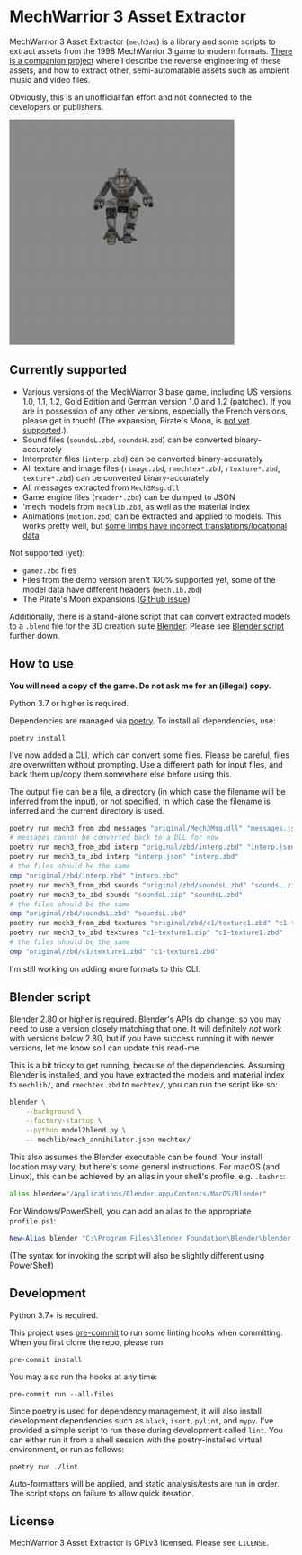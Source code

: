 # MechWarrior 3 Asset Extractor

MechWarrior 3 Asset Extractor (`mech3ax`) is a library and some scripts to extract assets from the 1998 MechWarrior 3 game to modern formats. [There is a companion project](https://github.com/tobywf/mech3re) where I describe the reverse engineering of these assets, and how to extract other, semi-automatable assets such as ambient music and video files.

Obviously, this is an unofficial fan effort and not connected to the developers or publishers.

[![The Annihilator 'Mech running](.github/mech_annihilator_run.gif)](https://imgur.com/a/H5pB1Vd)

## Currently supported

- Various versions of the MechWarror 3 base game, including US versions 1.0, 1.1, 1.2, Gold Edition and German version 1.0 and 1.2 (patched). If you are in possession of any other versions, especially the French versions, please get in touch! (The expansion, Pirate's Moon, is [not yet supported](https://github.com/tobywf/mech3ax/issues/1).)
- Sound files (`soundsL.zbd`, `soundsH.zbd`) can be converted binary-accurately
- Interpreter files (`interp.zbd`) can be converted binary-accurately
- All texture and image files (`rimage.zbd`, `rmechtex*.zbd`, `rtexture*.zbd`, `texture*.zbd`) can be converted binary-accurately
- All messages extracted from `Mech3Msg.dll`
- Game engine files (`reader*.zbd`) can be dumped to JSON
- 'mech models from `mechlib.zbd`, as well as the material index
- Animations (`motion.zbd`) can be extracted and applied to models. This works pretty well, but [some limbs have incorrect translations/locational data](https://github.com/tobywf/mech3ax/issues/2)

Not supported (yet):

- `gamez.zbd` files
- Files from the demo version aren't 100% supported yet, some of the model data have different headers (`mechlib.zbd`)
- The Pirate's Moon expansions ([GitHub issue](https://github.com/tobywf/mech3ax/issues/1))

Additionally, there is a stand-alone script that can convert extracted models to a `.blend` file for the 3D creation suite [Blender](https://www.blender.org/). Please see [Blender script](#blender-script) further down.

## How to use

**You will need a copy of the game. Do not ask me for an (illegal) copy.**

Python 3.7 or higher is required.

Dependencies are managed via [poetry](https://python-poetry.org/). To install all dependencies, use:

```
poetry install
```

I've now added a CLI, which can convert some files. Please be careful, files are overwritten without prompting. Use a different path for input files, and back them up/copy them somewhere else before using this.

The output file can be a file, a directory (in which case the filename will be inferred from the input), or not specified, in which case the filename is inferred and the current directory is used.

```bash
poetry run mech3_from_zbd messages "original/Mech3Msg.dll" "messages.json"
# messages cannot be converted back to a DLL for now
poetry run mech3_from_zbd interp "original/zbd/interp.zbd" "interp.json"
poetry run mech3_to_zbd interp "interp.json" "interp.zbd"
# the files should be the same
cmp "original/zbd/interp.zbd" "interp.zbd"
poetry run mech3_from_zbd sounds "original/zbd/soundsL.zbd" "soundsL.zip"
poetry run mech3_to_zbd sounds "soundsL.zip" "soundsL.zbd"
# the files should be the same
cmp "original/zbd/soundsL.zbd" "soundsL.zbd"
poetry run mech3_from_zbd textures "original/zbd/c1/texture1.zbd" "c1-texture1.zip"
poetry run mech3_to_zbd textures "c1-texture1.zip" "c1-texture1.zbd"
# the files should be the same
cmp "original/zbd/c1/texture1.zbd" "c1-texture1.zbd"
```

I'm still working on adding more formats to this CLI.

## Blender script

Blender 2.80 or higher is required. Blender's APIs do change, so you may need to use a version closely matching that one. It will definitely *not* work with versions below 2.80, but if you have success running it with newer versions, let me know so I can update this read-me.

This is a bit tricky to get running, because of the dependencies. Assuming Blender is installed, and you have extracted the models and material index to `mechlib/`, and `rmechtex.zbd` to `mechtex/`, you can run the script like so:

```bash
blender \
    --background \
    --factory-startup \
    --python model2blend.py \
    -- mechlib/mech_annihilator.json mechtex/
```

This also assumes the Blender executable can be found. Your install location may vary, but here's some general instructions. For macOS (and Linux), this can be achieved by an alias in your shell's profile, e.g. `.bashrc`:

```bash
alias blender="/Applications/Blender.app/Contents/MacOS/Blender"
```

For Windows/PowerShell, you can add an alias to the appropriate `profile.ps1`:

```powershell
New-Alias blender "C:\Program Files\Blender Foundation\Blender\blender.exe"
```

(The syntax for invoking the script will also be slightly different using PowerShell)

## Development

Python 3.7+ is required.

This project uses [pre-commit](https://pre-commit.com/) to run some linting hooks when committing. When you first clone the repo, please run:

```
pre-commit install
```

You may also run the hooks at any time:

```
pre-commit run --all-files
```

Since poetry is used for dependency management, it will also install development dependencies such as `black`, `isort`, `pylint`, and `mypy`. I've provided a simple script to run these during development called `lint`. You can either run it from a shell session with the poetry-installed virtual environment, or run as follows:

```
poetry run ./lint
```

Auto-formatters will be applied, and static analysis/tests are run in order. The script stops on failure to allow quick iteration.

## License

MechWarrior 3 Asset Extractor is GPLv3 licensed. Please see `LICENSE`.

